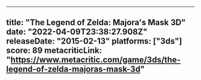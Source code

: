 
---
title: "The Legend of Zelda: Majora's Mask 3D"
date: "2022-04-09T23:38:27.908Z"
releaseDate: "2015-02-13"
platforms: ["3ds"]
score: 89
metacriticLink: "https://www.metacritic.com/game/3ds/the-legend-of-zelda-majoras-mask-3d"
---

